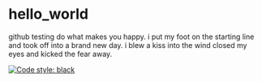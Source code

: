 # hello_world
github testing
do what makes you happy.
i put my foot on the starting line and took off into a brand new day.
i blew a kiss into the wind closed my eyes and kicked the fear away.


[![Code style: black](https://img.shields.io/badge/code%20style-black-000000.svg)](https://github.com/psf/black)
